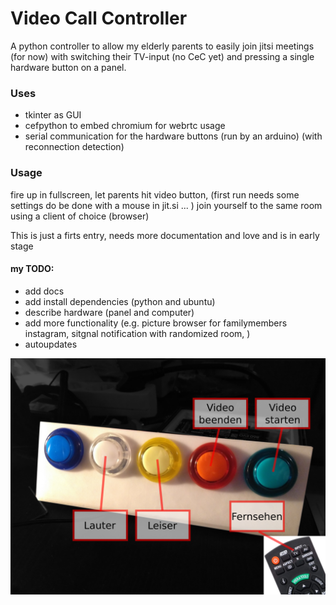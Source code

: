 # Video Call Controller
A python controller to allow my elderly parents to easily join jitsi meetings (for now) with switching their TV-input (no CeC yet) and pressing a single hardware button on a panel.


### Uses
* tkinter as GUI
* cefpython to embed chromium for webrtc usage
* serial communication for the hardware buttons (run by an arduino) (with reconnection detection)

### Usage
fire up in fullscreen, let parents hit video button,
(first run needs some settings do be done with a mouse in jit.si ... )
join yourself to the same room using a client of choice (browser)

This is just a firts entry, needs more documentation and love and is in early stage

#### my TODO:
* add docs
* add install dependencies (python and ubuntu)
* describe hardware (panel and computer)
* add more functionality (e.g. picture browser for familymembers instagram, sitgnal notification with randomized room, )
* autoupdates

![interface](media/main.png)
